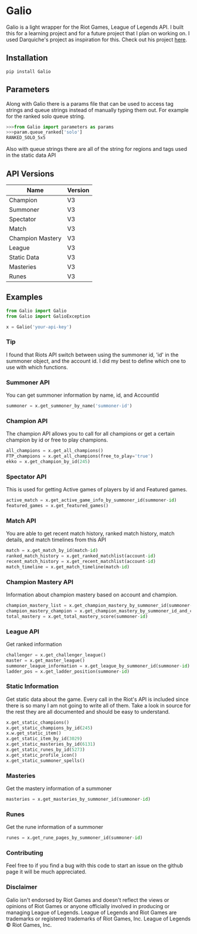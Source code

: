 ﻿# Galio
Galio is a light wrapper for the Riot Games, League of Legends API. I built this for a learning project and for a future
 project that I plan on working on. I used Darquiche's project as inspiration for this. 
 Check out his project [here](https://github.com/Darquiche/Riot-Observer).

## Installation
```
pip install Galio
```
## Parameters
Along with Galio there is a params file that can be used to access tag 
strings and queue strings instead of manually typing them out. For 
example for the ranked solo queue string. 
```python
>>>from Galio import parameters as params
>>>param.queue_ranked['solo']
RANKED_SOLO_5x5
```
Also with queue strings there are all of the string for regions and tags used in the static data API
## API Versions
| Name | Version |
--- | --- 
Champion | V3
Summoner | V3
Spectator | V3
Match | V3
Champion Mastery | V3
League | V3
Static Data | V3 
Masteries | V3
Runes | V3

## Examples
```python
from Galio import Galio
from Galio import GalioException

x = Galio('your-api-key')
```
### Tip
I found that Riots API switch between using the summoner id, 'id' in the summoner object, and the account id. I did my best to define which one to use with which functions. 
### Summoner API
You can get summoner information by name, id, and AccountId
```python
summoner = x.get_summoner_by_name('summoner-id')
```
### Champion API
The champion API allows you to call for all champions or get a certain champion by id or free to play champions.
```python
all_champions = x.get_all_champions()
FTP_champions = x.get_all_champions(free_to_play='true')
ekko = x.get_champion_by_id(245)
```
### Spectator API
This is used for getting Active games of players by id and Featured games. 
```python
active_match = x.get_active_game_info_by_summoner_id(summoner-id)
featured_games = x.get_featured_games()
```
### Match API
You are able to get recent match history, ranked match history, match details, and match timelines from this API
```python
match = x.get_match_by_id(match-id)
ranked_match_history = x.get_ranked_matchlist(account-id)
recent_match_history = x.get_recent_matchlist(account-id)
match_timeline = x.get_match_timeline(match-id)
```
### Champion Mastery API
Information about champion mastery based on account and champion.
```python
champion_mastery_list = x.get_champion_mastery_by_summoner_id(summoner-id)
champion_mastery_champion = x.get_champion_mastery_by_summoner_id_and_champion_id(summoner-id, champion-id)
total_mastery = x.get_total_mastery_score(summoner-id)
```
### League API
Get ranked information
```python
challenger = x.get_challenger_league()
master = x.get_master_league()
summoner_league_information = x.get_league_by_summoner_id(summoner-id)
ladder_pos = x.get_ladder_position(summoner-id)
```
### Static Information
Get static data about the game. Every call in the Riot's API is included since there is so many I am not going to write all of them.
 Take a look in source for the rest they are all documented and should
 be easy to understand. 
```python
x.get_static_champions()
x.get_static_champions_by_id(245)
x.w.get_static_item()
x.get_static_item_by_id(3029)
x.get_static_masteries_by_id(6131)
x.get_static_runes_by_id(5273)
x.get_static_profile_icon()
x.get_static_summoner_spells()
```
### Masteries
Get the mastery information of a summoner
```python
masteries = x.get_masteries_by_summoner_id(summoner-id)
```
### Runes
Get the rune information of a summoner
```python
runes = x.get_rune_pages_by_summoner_id(summoner-id)
```

### Contributing
Feel free to if you find a bug with this code to start an issue on the github page it will be much appreciated. 

### Disclaimer
Galio isn't endorsed by Riot Games and doesn't reflect the views or opinions of Riot Games or anyone officially involved in producing or managing League of Legends. League of Legends and Riot Games are trademarks or registered trademarks of Riot Games, Inc. League of Legends © Riot Games, Inc. 